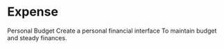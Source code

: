 # Expense
Personal Budget
Create a personal financial interface
To maintain budget and steady finances.
